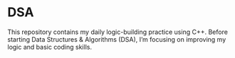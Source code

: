 # DSA
This repository contains my daily logic-building practice using C++.   Before starting Data Structures &amp; Algorithms (DSA), I’m focusing on improving my logic and basic coding skills.
